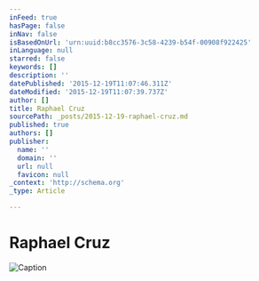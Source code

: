 ```yaml
---
inFeed: true
hasPage: false
inNav: false
isBasedOnUrl: 'urn:uuid:b8cc3576-3c58-4239-b54f-00908f922425'
inLanguage: null
starred: false
keywords: []
description: ''
datePublished: '2015-12-19T11:07:46.311Z'
dateModified: '2015-12-19T11:07:39.737Z'
author: []
title: Raphael Cruz
sourcePath: _posts/2015-12-19-raphael-cruz.md
published: true
authors: []
publisher:
  name: ''
  domain: ''
  url: null
  favicon: null
_context: 'http://schema.org'
_type: Article

---
```

# Raphael Cruz
![Caption](https://s3-us-west-2.amazonaws.com/the-grid-img/p/6bcd2cfff2411e05176da23aab09e2be4f70122e.png)